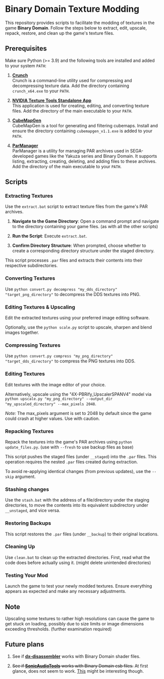 # Binary Domain Texture Modding

This repository provides scripts to facilitate the modding of textures in the game **Binary Domain**. Follow the steps below to extract, edit, upscale, repack, restore, and clean up the game's texture files.

## Prerequisites

Make sure Python (>= 3.9) and the following tools are installed and added to your system `PATH`:

1. [**Crunch**](https://github.com/BinomialLLC/crunch/raw/master/bin/crunch_x64.exe)  
   Crunch is a command-line utility used for compressing and decompressing texture data. Add the directory containing `crunch_x64.exe` to your `PATH`.

2. [**NVIDIA Texture Tools Standalone App**](https://developer.nvidia.com/downloads/texture-tools-standalone-app)  
   This application is used for creating, editing, and converting texture files. Add the directory of the main executable to your `PATH`.

3. [**CubeMapGen**](https://gpuopen.com/wp-content/uploads/2017/01/cubemapgen_v1.1.exe)  
   CubeMapGen is a tool for generating and filtering cubemaps. Install and ensure the directory containing `cubemapgen_v1.1.exe` is added to your `PATH`.

4. [**ParManager**](https://github.com/Kaplas80/ParManager/releases)  
   ParManager is a utility for managing PAR archives used in SEGA-developed games like the Yakuza series and Binary Domain. It supports listing, extracting, creating, deleting, and adding files to these archives. Add the directory of the main executable to your `PATH`.

## Scripts

### Extracting Textures

Use the `extract.bat` script to extract texture files from the game's PAR archives.

1. **Navigate to the Game Directory**: Open a command prompt and navigate to the directory containing your game files. (as with all the other scripts)
2. **Run the Script**: Execute `extract.bat`.

3. **Confirm Directory Structure**: When prompted, choose whether to create a corresponding directory structure under the staged directory.

This script processes `.par` files and extracts their contents into their respective subdirectories.

### Converting Textures

Use `python convert.py decompress "my_dds_directory" "target_png_directory"` to decompress the DDS textures into PNG.

### Editing Textures & Upscaling

Edit the extracted textures using your preferred image editing software.

Optionally, use the `python scale.py` script to upscale, sharpen and blend images together.

### Compressing Textures

Use `python convert.py compress "my_png_directory" "target_dds_directory"` to compress the PNG textures into DDS.

### Editing Textures

Edit textures with the image editor of your choice.

Alternatively, upscale using the "4X-PBRify_UpscalerSPANV4" model via `python upscale.py "my_png_directory" --output_dir "my_upscaled_directory" --max_pixels 2048`.

*Note:* The max_pixels argument is set to 2048 by default since the game could crash at higher values. Use with caution.

### Repacking Textures

Repack the textures into the game's PAR archives using `python update_files.py`. (use with `--fresh` to use backup files as base)

This script pushes the staged files (under `__staged`) into the `.par` files. This operation requires the nested `.par` files created during extraction.

To avoid re-applying identical changes (from previous updates), use the `--skip` argument.

### Stashing changes

Use the `stash.bat` with the address of a file/directory under the staging directories, to move the contents into its equivalent subdirectory under `__unstaged`, and vice versa.

### Restoring Backups

This script restores the `.par` files (under `__backup`) to their original locations.

### Cleaning Up

Use `clean.bat` to clean up the extracted directories. First, read what the code does before actually using it. (might delete unintended directories)

### Testing Your Mod

Launch the game to test your newly modded textures. Ensure everything appears as expected and make any necessary adjustments.

## Note

Upscaling some textures to rather high resolutions can cause the game to get stuck on loading, possibly due to size limits or image dimensions exceeding thresholds. (further examination required)

## Future plans

1. See if [**dx-disassembler**](https://github.com/theturboturnip/dx-disassembler/) works with Binary Domain shader files.

2. ~~See if [**SonicAudioTools**](https://github.com/blueskythlikesclouds/SonicAudioTools/) works with Binary Domain csb files.~~
    At first glance, does not seem to work. [This](https://pchelpforum.net/t/some-help-with-adx-aax-csb-game-sound-files.44367/) might be interesting though.
